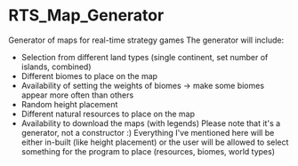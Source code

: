 # RTS_Map_Generator
Generator of maps for real-time strategy games
The generator will include:
- Selection from different land types (single continent, set number of islands, combined)
- Different biomes to place on the map
- Availability of setting the weights of biomes -> make some biomes appear more often than others
- Random height placement
- Different natural resources to place on the map
- Availability to download the maps (with legends)
Please note that it's a generator, not a constructor :) Everything I've mentioned here will be either in-built (like height placement) or the user will be allowed to select something for the program to place (resources, biomes, world types)
